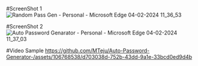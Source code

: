 #ScreenShot 1
![Random Pass Gen - Personal - Microsoft​ Edge 04-02-2024 11_36_53](https://github.com/MTeju/Auto-Password-Generator-/assets/106768538/4e0c972a-113b-4348-a1de-b17deb50b71d)

#ScreenShot 2
![Auto Password Genarator - Personal - Microsoft​ Edge 04-02-2024 11_37_03](https://github.com/MTeju/Auto-Password-Generator-/assets/106768538/59ee40da-e536-4298-9df0-bb09400f3983)

#Video Sample
https://github.com/MTeju/Auto-Password-Generator-/assets/106768538/d703038d-752b-43dd-9a1e-33bcd0ed9d4b

